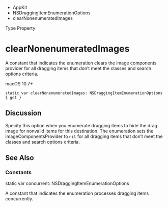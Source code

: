 

- AppKit
- NSDraggingItemEnumerationOptions
-  clearNonenumeratedImages 

Type Property

# clearNonenumeratedImages

A constant that indicates the enumeration clears the image components provider for all dragging items that don’t meet the classes and search options criteria.

macOS 10.7+

``` source
static var clearNonenumeratedImages: NSDraggingItemEnumerationOptions { get }
```

## Discussion

Specify this option when you enumerate dragging items to hide the drag image for nonvalid items for this destination. The enumeration sets the imageComponentsProvider to `nil` for all dragging items that don’t meet the classes and search options criteria.

## See Also

### Constants

static var concurrent: NSDraggingItemEnumerationOptions

A constant that indicates the enumeration processes dragging items concurrently.

